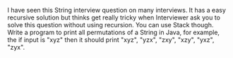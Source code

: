 I have seen this String interview question on many interviews. It has a easy recursive solution but thinks get really tricky when Interviewer ask you to solve this question without using recursion. You can use Stack though. Write a program to print all permutations of a String in Java, for example, the if input is "xyz" then it should print "xyz", "yzx", "zxy", "xzy", "yxz", "zyx".
